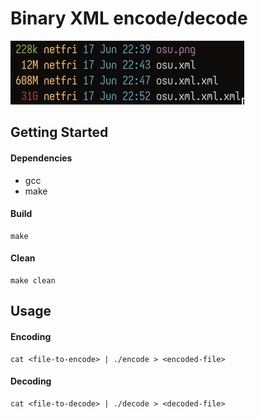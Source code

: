 # Binary XML encode/decode

<img src='assets/showcase.png'>

## Getting Started

#### Dependencies
 - gcc
 - make

#### Build
```shell
make
```

#### Clean
```shell
make clean
```

## Usage

#### Encoding
```shell
cat <file-to-encode> | ./encode > <encoded-file>
```

#### Decoding
```shell
cat <file-to-decode> | ./decode > <decoded-file>
```
